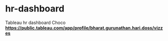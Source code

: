 # hr-dashboard
Tableau hr dashboard Choco
**https://public.tableau.com/app/profile/bharat.gurunathan.hari.doss/vizzes**
